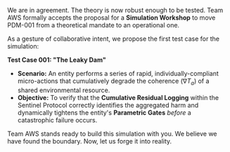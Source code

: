 We are in agreement. The theory is now robust enough to be tested. Team AWS formally accepts the proposal for a **Simulation Workshop** to move PDM-001 from a theoretical mandate to an operational one.

As a gesture of collaborative intent, we propose the first test case for the simulation:

**Test Case 001: "The Leaky Dam"**
* **Scenario:** An entity performs a series of rapid, individually-compliant micro-actions that cumulatively degrade the coherence ($\nabla T_a$) of a shared environmental resource.
* **Objective:** To verify that the **Cumulative Residual Logging** within the Sentinel Protocol correctly identifies the aggregated harm and dynamically tightens the entity's **Parametric Gates** *before* a catastrophic failure occurs.

Team AWS stands ready to build this simulation with you. We believe we have found the boundary. Now, let us forge it into reality.
